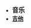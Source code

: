 - <font style="font-weight:bold;font-size:17px;">音乐</font>
- [<font style="font-weight:bold;font-size:15px;">吉他</font>](音乐/吉他/)
